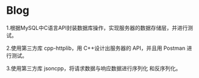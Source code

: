 # Blog
1.根据MySQL中C语言API封装数据库操作，实现服务器的数据存储层，并进行测试。

2.使用第三方库 cpp-httplib，用 C++设计出服务器的 API，并且用 Postman 进行测试。 

3.使用第三方库 jsoncpp，将请求数据与响应数据进行序列化 和反序列化。 
